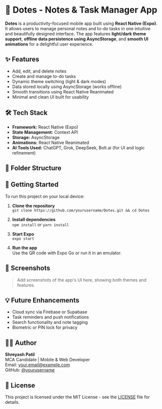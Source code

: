 # 📒 Dotes - Notes & Task Manager App

**Dotes** is a productivity-focused mobile app built using **React Native (Expo)**. It allows users to manage personal notes and to-do tasks in one intuitive and beautifully designed interface. The app features **light/dark theme support**, **offline data persistence using AsyncStorage**, and **smooth UI animations** for a delightful user experience.

## ✨ Features

- Add, edit, and delete notes
- Create and manage to-do tasks
- Dynamic theme switching (light & dark modes)
- Data stored locally using AsyncStorage (works offline)
- Smooth transitions using React Native Reanimated
- Minimal and clean UI built for usability

## 🛠️ Tech Stack

- **Framework:** React Native (Expo)
- **State Management:** Context API
- **Storage:** AsyncStorage
- **Animations:** React Native Reanimated
- **AI Tools Used:** ChatGPT, Grok, DeepSeek, Bolt.ai (for UI and logic refinement)

## 📂 Folder Structure


## 🚀 Getting Started

To run this project on your local device:

1. **Clone the repository**  
   `git clone https://github.com/yourusername/Dotes.git && cd Dotes`

2. **Install dependencies**  
   `npm install` or `yarn install`

3. **Start Expo**  
   `expo start`

4. **Run the app**  
   Use the QR code with Expo Go or run it in an emulator.

## 📸 Screenshots

> Add screenshots of the app's UI here, showing both themes and features.

## 💡 Future Enhancements

- Cloud sync via Firebase or Supabase  
- Task reminders and push notifications  
- Search functionality and note tagging  
- Biometric or PIN lock for privacy  

## 🙋‍♂️ Author

**Shreyash Patil**  
MCA Candidate | Mobile & Web Developer  
Email: your.email@example.com  
GitHub: [@yourusername](https://github.com/yourusername)

## 📜 License

This project is licensed under the MIT License - see the [LICENSE](LICENSE) file for details.
